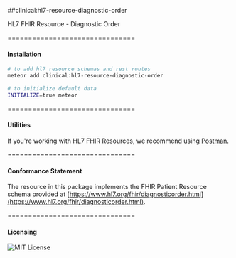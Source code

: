 ##clinical:hl7-resource-diagnostic-order

HL7 FHIR Resource - Diagnostic Order

===============================
#### Installation  

````bash
# to add hl7 resource schemas and rest routes
meteor add clinical:hl7-resource-diagnostic-order

# to initialize default data
INITIALIZE=true meteor
````

===============================
#### Utilities  

If you're working with HL7 FHIR Resources, we recommend using [Postman](https://chrome.google.com/webstore/detail/postman/fhbjgbiflinjbdggehcddcbncdddomop?hl=en).

===============================
#### Conformance Statement  

The resource in this package implements the FHIR Patient Resource schema provided at  [https://www.hl7.org/fhir/diagnosticorder.html](https://www.hl7.org/fhir/diagnosticorder.html).  

===============================
#### Licensing  

![MIT License](https://img.shields.io/badge/license-MIT-blue.svg)
